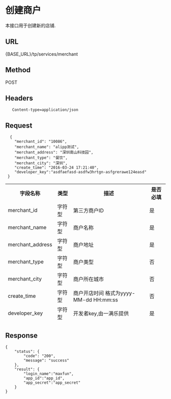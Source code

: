 # 创建商户

本接口用于创建新的店铺.

## URL
   {BASE_URL}/tp/services/merchant

## Method
   POST

## Headers
```
   Content-type=application/json
```

## Request
```
  {
 	"merchant_id": "10086",
 	"merchant_name": "alipp测试",
 	"merchant_address": "深圳南山科技园",
 	"merchant_type": "餐饮",
 	"merchant_city": "深圳",
 	"create_time": "2016-03-24 17:21:40",
	"developer_key":"asdfaefasd-asdfw3hrtgn-asfgrerawe124easd"
 }
```
<table data-tablesaw-sortable>
    <thead>
        <tr>
            <th data-tablesaw-sortable-col data-tablesaw-sortable-default-col>字段名称</th>
            <th data-tablesaw-sortable-col>类型</th>
            <th data-tablesaw-sortable-col>描述</th>
            <th data-tablesaw-sortable-col>是否必填</th>
        </tr>
	<tr>
            <td>merchant_id</th>
            <td>字符型</th>
            <td>第三方商户ID</th>
            <td>是</th>
        </tr>
	<tr>
            <td>merchant_name</th>
            <td>字符型</th>
            <td>商户名称</th>
            <td>是</th>
        </tr>
	<tr>
            <td>merchant_address</th>
            <td>字符型</th>
            <td>商户地址</th>
            <td>是</th>
        </tr>
	<tr>
            <td>merchant_type</th>
            <td>字符型</th>
            <td>商户类型</th>
            <td>否</th>
    </tr>
	<tr>
            <td>merchant_city</th>
            <td>字符型</th>
            <td>商户所在城市</th>
            <td>否</th>
    </tr>
	<tr>
	<tr>
            <td>create_time</th>
            <td>字符型</th>
            <td>商户开店时间 格式为yyyy-MM-dd HH:mm:ss</th>
            <td>否</th>
        </tr>
	<tr>
		<td>developer_key</th>
		<td>字符型</th>
		<td>开发者key,由一满乐提供</th>
		<td>是</th>
	</tr>
    </thead>
<table>


## Response
```
{
	"status": {
		"code": "200",
		"message": "success"
	},
	"result": {
		"login_name":"maxfun",
		"app_id":"app_id",
		"app_secret":"app_secret"
	}
}
```



 

 

